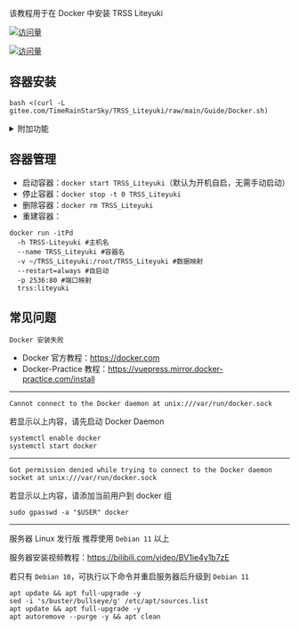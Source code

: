 该教程用于在 Docker 中安装 TRSS Liteyuki

[![访问量](https://visitor-badge.glitch.me/badge?page_id=TimeRainStarSky.Docker&right_color=red&left_text=访%20问%20量)](https://docker.com)

[![访问量](https://profile-counter.glitch.me/TimeRainStarSky-Docker/count.svg)](https://docker.com)

## 容器安装

```
bash <(curl -L gitee.com/TimeRainStarSky/TRSS_Liteyuki/raw/main/Guide/Docker.sh)
```

<details><summary>附加功能</summary>

自定义 安装路径 `DIR` 启动命令 `CMD` 容器名 `DKNAME` （可用于多开）

举例：将脚本安装至 `/Bot` 启动命令 `trss` 容器名 `TRSS` 

```
DIR=/Bot CMD=trss DKNAME=TRSS bash <(x
```

</details>

## 容器管理

- 启动容器：`docker start TRSS_Liteyuki`（默认为开机自启，无需手动启动）
- 停止容器：`docker stop -t 0 TRSS_Liteyuki`
- 删除容器：`docker rm TRSS_Liteyuki`
- 重建容器：

```
docker run -itPd
  -h TRSS-Liteyuki #主机名
  --name TRSS_Liteyuki #容器名
  -v ~/TRSS_Liteyuki:/root/TRSS_Liteyuki #数据映射
  --restart=always #自启动
  -p 2536:80 #端口映射
  trss:liteyuki
```

## 常见问题

```
Docker 安装失败
```

- Docker 官方教程：https://docker.com
- Docker-Practice 教程：https://vuepress.mirror.docker-practice.com/install

---

```
Cannot connect to the Docker daemon at unix:///var/run/docker.sock
```

若显示以上内容，请先启动 Docker Daemon

```
systemctl enable docker
systemctl start docker
```

---

```
Got permission denied while trying to connect to the Docker daemon socket at unix:///var/run/docker.sock
```

若显示以上内容，请添加当前用户到 docker 组

```
sudo gpasswd -a "$USER" docker
```

---

服务器 Linux 发行版 推荐使用 `Debian 11` 以上

服务器安装视频教程：<https://bilibili.com/video/BV1ie4y1b7zE>

若只有 `Debian 10`，可执行以下命令并重启服务器后升级到 `Debian 11`

```
apt update && apt full-upgrade -y
sed -i 's/buster/bullseye/g' /etc/apt/sources.list
apt update && apt full-upgrade -y
apt autoremove --purge -y && apt clean
```
